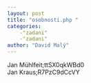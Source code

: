 ```yaml
---
layout: post
title: "osobnosti.php "
categories:
    -"zadani"
    -"zadani"
author: "David Malý"
--- 
```


Jan Mühlfeit;ttSX0qkWBd0<br>Jan Kraus;R7PzC9dCcVY